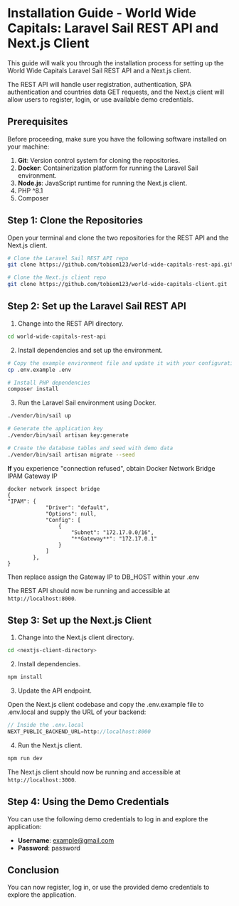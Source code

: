# Installation Guide - World Wide Capitals: Laravel Sail REST API and Next.js Client

This guide will walk you through the installation process for setting up the World Wide Capitals Laravel Sail REST API and a Next.js client. 

The REST API will handle user registration, authentication, SPA authentication and countries data GET requests, and the Next.js client will allow users to register, login, or use available demo credentials.

## Prerequisites

Before proceeding, make sure you have the following software installed on your machine:

1. **Git**: Version control system for cloning the repositories.
2. **Docker**: Containerization platform for running the Laravel Sail environment.
3. **Node.js**: JavaScript runtime for running the Next.js client.
4. PHP ^8.1
5. Composer

## Step 1: Clone the Repositories

Open your terminal and clone the two repositories for the REST API and the Next.js client.

```bash
# Clone the Laravel Sail REST API repo
git clone https://github.com/tobiom123/world-wide-capitals-rest-api.git

# Clone the Next.js client repo
git clone https://github.com/tobiom123/world-wide-capitals-client.git
```

## Step 2: Set up the Laravel Sail REST API

1. Change into the REST API directory.

```bash
cd world-wide-capitals-rest-api
```

2. Install dependencies and set up the environment.

```bash
# Copy the example environment file and update it with your configuration
cp .env.example .env

# Install PHP dependencies
composer install
```

3. Run the Laravel Sail environment using Docker.

```bash
./vendor/bin/sail up

# Generate the application key
./vendor/bin/sail artisan key:generate

# Create the database tables and seed with demo data
./vendor/bin/sail artisan migrate --seed
```
**If** you experience "connection refused", obtain Docker Network Bridge IPAM Gateway IP
```
docker network inspect bridge
{
"IPAM": {
            "Driver": "default",
            "Options": null,
            "Config": [
                {
                    "Subnet": "172.17.0.0/16",
                    "**Gateway**": "172.17.0.1"
                }
            ]
        },
}
```
Then replace assign the Gateway IP to DB_HOST within your .env

The REST API should now be running and accessible at `http://localhost:8000`.

## Step 3: Set up the Next.js Client

1. Change into the Next.js client directory.

```bash
cd <nextjs-client-directory>
```

2. Install dependencies.

```bash
npm install
```

3. Update the API endpoint.

Open the Next.js client codebase and copy the .env.example file to .env.local and supply the URL of your backend:

```javascript
// Inside the .env.local
NEXT_PUBLIC_BACKEND_URL=http://localhost:8000
```

4. Run the Next.js client.

```bash
npm run dev
```

The Next.js client should now be running and accessible at `http://localhost:3000`.

## Step 4: Using the Demo Credentials

You can use the following demo credentials to log in and explore the application:

- **Username**: example@gmail.com
- **Password**: password

## Conclusion

You can now register, log in, or use the provided demo credentials to explore the application.
